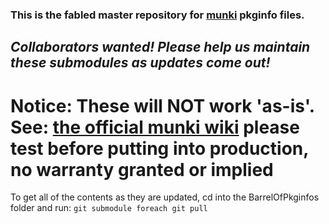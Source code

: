 ### This is the fabled master repository for [munki](http://munki.googlecode.com/ "The Munki on Google Code") pkginfo files.
## _Collaborators wanted! Please help us maintain these submodules as updates come out!_

# **Notice: These will NOT work 'as-is'. See: [the official munki wiki](http://code.google.com/p/munki/wiki/PkginfoFiles "The Munki Wiki on Google Code") please test before putting into production, no warranty granted or implied**

To get all of the contents as they are updated, cd into the BarrelOfPkginfos folder and run: `git submodule foreach git pull`